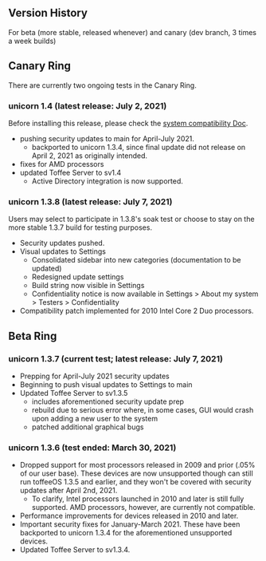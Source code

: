 ## Version History
For beta (more stable, released whenever) and canary (dev branch, 3 times a week builds) 

## Canary Ring
There are currently two ongoing tests in the Canary Ring.

### unicorn 1.4 (latest release: July 2, 2021)
Before installing this release, please check the [system compatibility Doc](https://github.com/onetwentyfour/unicorndocs/blob/main/system-compatibility.md).
- pushing security updates to main for April-July 2021.
  - backported to unicorn 1.3.4, since final update did not release on April 2, 2021 as originally intended.
- fixes for AMD processors
- updated Toffee Server to sv1.4
  - Active Directory integration is now supported.

### unicorn 1.3.8 (latest release: July 7, 2021)
Users may select to participate in 1.3.8's soak test or choose to stay on the more stable 1.3.7 build for testing purposes.
- Security updates pushed.
- Visual updates to Settings
  - Consolidated sidebar into new categories (documentation to be updated)
  - Redesigned update settings
  - Build string now visible in Settings
  - Confidentiality notice is now available in Settings > About my system > Testers > Confidentiality
- Compatibility patch implemented for 2010 Intel Core 2 Duo processors.

## Beta Ring
### unicorn 1.3.7 (current test; latest release: July 7, 2021)
- Prepping for April-July 2021 security updates
- Beginning to push visual updates to Settings to main
- Updated Toffee Server to sv1.3.5
  - includes aforementioned security update prep
  - rebuild due to serious error where, in some cases, GUI would crash upon adding a new user to the system
  - patched additional graphical bugs

### unicorn 1.3.6 (test ended: March 30, 2021)
- Dropped support for most processors released in 2009 and prior (.05% of our user base). These devices are now unsupported though can still run toffeeOS 1.3.5 and earlier, and they won't be covered with security updates after April 2nd, 2021.
  - To clarify, Intel processors launched in 2010 and later is still fully supported. AMD processors, however, are currently not compatible.
- Performance improvements for devices released in 2010 and later.
- Important security fixes for January-March 2021. These have been backported to unicorn 1.3.4 for the aforementioned unsupported devices.
- Updated Toffee Server to sv1.3.4.
